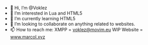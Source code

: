 - 👋 Hi, I’m @Voklez
- 👀 I’m interested in Lua and HTML5
- 🌱 I’m currently learning HTML5
- 💞️ I’m looking to collaborate on anything related to websites.
- 📫 How to reach me: 
XMPP = voklez@movim.eu
WIP Website = www.marcol.xyz
<!---
Voklez/Voklez is a ✨ special ✨ repository because its `README.md` (this file) appears on your GitHub profile.
You can click the Preview link to take a look at your changes.
--->
